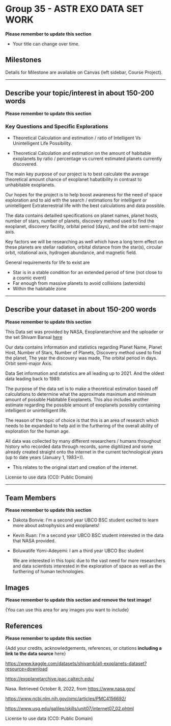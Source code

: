 # Group 35 - ASTR EXO DATA SET WORK

**Please remember to update this section**

- Your title can change over time.

## Milestones

Details for Milestone are available on Canvas (left sidebar, Course Project).

---

## Describe your topic/interest in about 150-200 words

**Please remember to update this section**


### Key Questions and Specific Explorations

- Theoretical Calculation and estimation / ratio of Intelligent Vs Unintelligent Life Possibility.

- Theoretical Calculation and estimation on the amount of habitable exoplanets by ratio / percentage vs current estimated planets currently discovered.

The main key purpose of our project is to best calculate the average theoretical amount chance of exoplanet habatibility in contrast to unhabitable exoplanets. 

Our hopes for the project is to help boost awareness for the need of space exploration and to aid with the search / estimations for intelligent or unintelligent Extraterrestrial life with the best calculations and data possible.

The data contains detailled specifications on planet names, planet  hosts, number of stars, number of planets, discovery method used to find the exoplanet, discovery facility, orbital period (days), and the orbit semi-major axis.

Key factors we will be researching as well which have a long term effect on these planets are stellar radiation, orbital distance from the star(s), circular orbit, rotational axis, hydrogen abundance, and magnetic field.

General requirements for life to exist are
- Star is in a stable condition for an extended period of time (not close to a cosmic event)
- Far enough from massive planets to avoid collisions (asteroids)
- Within the habitable zone


---

## Describe your dataset in about 150-200 words

**Please remember to update this section**


This Data set was provided by NASA, Exoplanetarchive and the uploader or the set Shivam Bansal [here](kaggle.com)

Our data contains information and statistics regarding Planet Name, Planet Host, Number of Stars, Number of Planets, Discovery method used to find the planet, The year the discovery was made, The orbital period in days. Orbit semi-major Axis. 

Data Set information and statistics are all leading up to 2021. And the oldest data leading back to 1989. 

The purpose of the data set is to make a theoretical estimation based off calculations to determine what the approximate maximum and minimum amount of possible Habitable Exoplanets. This also includes another estimate regarding the possible amount of exoplanets possibly containing intelligent or unintelligent life.

The reason of the topic of choice is that this is an area of research which needs to be expanded to help aid in the furthering of the overall ability of exploration for the human age.

All data was collected by many different researchers / humans throughout history who recorded data through records, some digitilized and some already created straight onto the internet in the current technological years (up to date years (January 1, 1983+)). 
- This relates to the original start and creation of the internet.

License to use data (CC0: Public Domain)

---



## Team Members

**Please remember to update this section**

- Dakota Bonvie: I'm a second year UBCO BSC student excited to learn more about astrophysics and exoplanets!
- Kevin Ruan: I'm a second year UBCO BSC student interested in the data that NASA provided.
- Boluwatife Yomi-Adeyemi: I am a third year UBCO Bsc student

    We are interested in this topic due to the vast need for more researchers and data scientists interested in the exploration of space as well as the furthering of human technologies.


## Images

**Please remember to update this section and remove the test image!**

{You can use this area for any images you want to include}


## References

**Please remember to update this section**

{Add your credits, acknowledgements, references, or citations **including a link to the data source** here}

https://www.kaggle.com/datasets/shivamb/all-exoplanets-dataset?resource=download

https://exoplanetarchive.ipac.caltech.edu/

Nasa. Retrieved October 8, 2022, from https://www.nasa.gov/

https://www.ncbi.nlm.nih.gov/pmc/articles/PMC4156692/


https://www.usg.edu/galileo/skills/unit07/internet07_02.phtml


License to use data (CC0: Public Domain)


